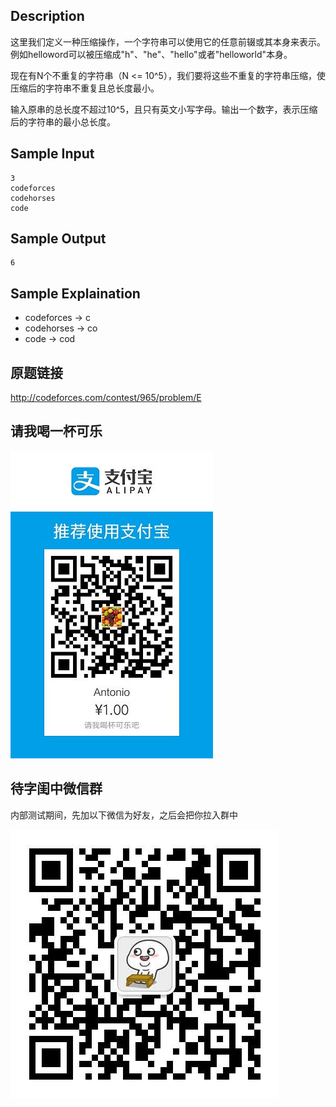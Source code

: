 ## Description

这里我们定义一种压缩操作，一个字符串可以使用它的任意前辍或其本身来表示。例如helloword可以被压缩成"h"、"he"、"hello"或者"helloworld"本身。

现在有N个不重复的字符串（N <= 10^5），我们要将这些不重复的字符串压缩，使压缩后的字符串不重复且总长度最小。

输入原串的总长度不超过10^5，且只有英文小写字母。输出一个数字，表示压缩后的字符串的最小总长度。

## Sample Input

```
3
codeforces
codehorses
code
```

## Sample Output

```
6
```

## Sample Explaination

* codeforces -> c
* codehorses -> co
* code -> cod

## 原题链接

http://codeforces.com/contest/965/problem/E

## 请我喝一杯可乐

![](https://raw.githubusercontent.com/Inapt19/Resource/master/bonus_QR.jpg)

## 待字闺中微信群

内部测试期间，先加以下微信为好友，之后会把你拉入群中

![](https://raw.githubusercontent.com/Inapt19/Resource/master/wechat_QR.jpg)
